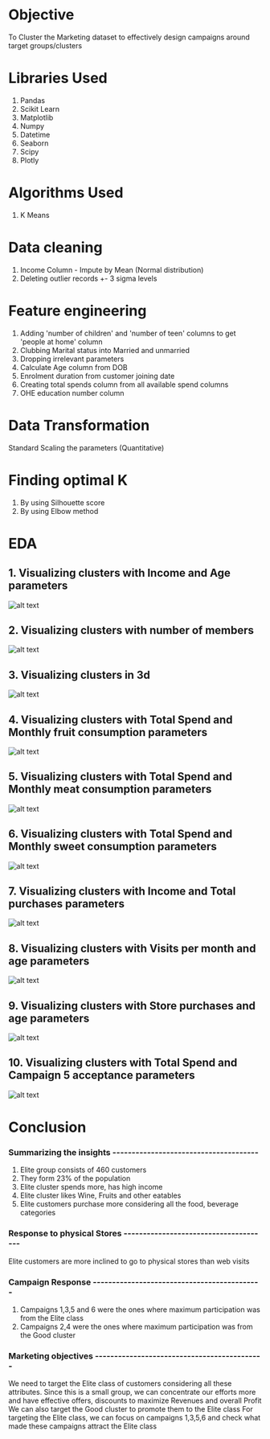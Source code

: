 # Objective
To Cluster the Marketing dataset to effectively design campaigns around target groups/clusters

# Libraries Used
1. Pandas
2. Scikit Learn
3. Matplotlib
4. Numpy
5. Datetime
6. Seaborn
7. Scipy
8. Plotly

# Algorithms Used
1. K Means

# Data cleaning
1. Income Column - Impute by Mean (Normal distribution)
2. Deleting outlier records +- 3 sigma levels

# Feature engineering
1. Adding 'number of children' and 'number of teen' columns to get 'people at home' column
2. Clubbing Marital status into Married and unmarried
3. Dropping irrelevant parameters
4. Calculate Age column from DOB
5. Enrolment duration from customer joining date
6. Creating total spends column from all available spend columns
7. OHE education number column


# Data Transformation
Standard Scaling the parameters (Quantitative)

# Finding optimal K
1. By using Silhouette score
2. By using Elbow method

# EDA
## 1. Visualizing clusters with Income and Age parameters
![alt text](https://github.com/sanketmore1234/Campaign-Market-Clustering/blob/main/cluster_income_age.png?raw=true)

## 2. Visualizing clusters with number of members
![alt text](https://github.com/sanketmore1234/Campaign-Market-Clustering/blob/main/cluster_numbers.png?raw=true)

## 3. Visualizing clusters in 3d
![alt text](https://github.com/sanketmore1234/Campaign-Market-Clustering/blob/main/cluster_3d.png?raw=true)

## 4. Visualizing clusters with Total Spend and Monthly fruit consumption parameters
![alt text](https://github.com/sanketmore1234/Campaign-Market-Clustering/blob/main/Screenshot%202022-04-19%20231052.png?raw=true)

## 5. Visualizing clusters with Total Spend and Monthly meat consumption parameters
![alt text](https://github.com/sanketmore1234/Campaign-Market-Clustering/blob/main/Screenshot%202022-04-19%20231105.png?raw=true)

## 6. Visualizing clusters with Total Spend and Monthly sweet consumption parameters
![alt text](https://github.com/sanketmore1234/Campaign-Market-Clustering/blob/main/Screenshot%202022-04-19%20231116.png?raw=true)

## 7. Visualizing clusters with Income and Total purchases parameters
![alt text](https://github.com/sanketmore1234/Campaign-Market-Clustering/blob/main/Screenshot%202022-04-19%20231127.png?raw=true)

## 8. Visualizing clusters with Visits per month and age parameters
![alt text](https://github.com/sanketmore1234/Campaign-Market-Clustering/blob/main/Screenshot%202022-04-19%20231138.png?raw=true)

## 9. Visualizing clusters with Store purchases and age parameters
![alt text](https://github.com/sanketmore1234/Campaign-Market-Clustering/blob/main/Screenshot%202022-04-19%20231152.png?raw=true)

## 10. Visualizing clusters with Total Spend and Campaign 5 acceptance parameters
![alt text](https://github.com/sanketmore1234/Campaign-Market-Clustering/blob/main/Screenshot%202022-04-19%20231202.png?raw=true)

# Conclusion
### Summarizing the insights --------------------------------------
1. Elite group consists of 460 customers
2. They form 23% of the population
3. Elite cluster spends more, has high income
4. Elite cluster likes Wine, Fruits and other eatables
5. Elite customers purchase more considering all the food, beverage categories
### Response to physical Stores --------------------------------------
Elite customers are more inclined to go to physical stores than web visits
### Campaign Response --------------------------------------------
1. Campaigns 1,3,5 and 6 were the ones where maximum participation was from the Elite class
2. Campaigns 2,4 were the ones where maximum participation was from the Good cluster
### Marketing objectives --------------------------------------------
We need to target the Elite class of customers considering all these attributes. Since this is a small group, we can concentrate our efforts more and have effective offers, discounts to maximize Revenues and overall Profit
We can also target the Good cluster to promote them to the Elite class
For targeting the Elite class, we can focus on campaigns 1,3,5,6 and check what made these campaigns attract the Elite class
